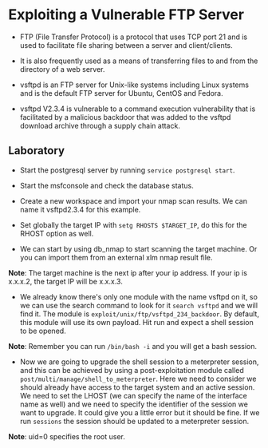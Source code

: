 # Exploiting a Vulnerable FTP Server

+ FTP (File Transfer Protocol) is a protocol that uses TCP port 21 and is used to facilitate file sharing between a server and client/clients.

+ It is also frequently used as a means of transferring files to and from the directory of a web server.

+ vsftpd is an FTP server for Unix-like systems including Linux systems and is the default FTP server for Ubuntu, CentOS and Fedora.

+ vsftpd V2.3.4 is vulnerable to a command execution vulnerability that is facilitated by a malicious backdoor that was added to the vsftpd download archive through a supply chain attack.

## Laboratory

- Start the postgresql server by running `service postgresql start`.

- Start the msfconsole and check the database status.

- Create a new workspace and import your nmap scan results. We can name it vsftpd2.3.4 for this example.

- Set globally the target IP with `setg RHOSTS $TARGET_IP`, do this for the RHOST option as well.

- We can start by using db_nmap to start scanning the target machine. Or you can import them from an external xlm nmap result file.

**Note**: The target machine is the next ip after your ip address. If your ip is x.x.x.2, the target IP will be x.x.x.3.

- We already know there's only one module with the name vsftpd on it, so we can use the search command to look for it `search vsftpd` and we will find it. The module is `exploit/unix/ftp/vsftpd_234_backdoor`. By default, this module will use its own payload. Hit run and expect a shell session to be opened.

**Note**: Remember you can run `/bin/bash -i` and you will get a bash session.

- Now we are going to upgrade the shell session to a meterpreter session, and this can be achieved by using a post-exploitation module called `post/multi/manage/shell_to_meterpreter`. Here we need to consider we should already have access to the target system and an active session. We need to set the LHOST (we can specify the name of the interface name as well) and we need to specify the identifier of the session we want to upgrade. It could give you a little error but it should be fine. If we run `sessions` the session should be updated to a meterpreter session.

**Note**: uid=0 specifies the root user.
